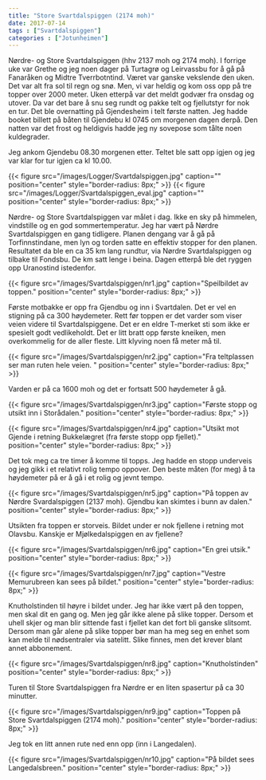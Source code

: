 ```yaml
---
title: "Store Svartdalspiggen (2174 moh)"
date: 2017-07-14
tags : ["Svartdalspiggen"]
categories : ["Jotunheimen"]
---
```

Nørdre- og Store Svartdalspiggen (hhv 2137 moh og 2174 moh). I forrige uke var Grethe og jeg noen dager på Turtagrø og Leirvassbu for å gå på Fanaråken og Midtre Tverrbotntind.  Været var ganske vekslende den uken. Det var alt fra sol til regn og snø. Men, vi var heldig og kom oss opp på tre topper over 2000 meter.  Uken etterpå var det meldt godvær fra onsdag og utover. Da var det bare å snu seg rundt og pakke telt og fjellutstyr for nok en tur. Det ble overnatting på Gjendesheim i telt første natten. Jeg hadde booket billett på båten til Gjendebu kl 0745 om morgenen dagen derpå. Den natten var det frost og heldigvis hadde jeg ny sovepose som tålte noen kuldegrader.

Jeg ankom Gjendebu 08.30 morgenen etter. Teltet ble satt opp igjen og jeg var klar for tur igjen ca kl 10.00.

{{< figure src="/images/Logger/Svartdalspiggen.jpg" caption="" position="center" style="border-radius: 8px;" >}}
{{< figure src="/images/Logger/Svartdalspiggen_eval.jpg" caption="" position="center" style="border-radius: 8px;" >}}

Nørdre- og Store Svartdalspiggen var målet i dag. Ikke en sky på himmelen, vindstille og en god sommertemperatur. Jeg har vært på Nørdre Svartdalspiggen en gang tidligere. Planen dengang var å gå på Torfinnstindane, men lyn og torden satte en effektiv stopper for den planen. Resultatet da ble en ca 35 km lang rundtur, via Nørdre Svartdalspiggen og tilbake til Fondsbu. De km satt lenge i beina. Dagen etterpå ble det ryggen opp Uranostind istedenfor.

{{< figure src="/images/Svartdalspiggen/nr1.jpg" caption="Speilbildet av toppen." position="center" style="border-radius: 8px;" >}}

Første motbakke er opp fra Gjendbu og inn i Svartdalen. Det er vel en stigning på ca 300 høydemeter. Rett før toppen er det varder som viser veien videre til Svartdalspiggene. Det er en eldre T-merket sti som ikke er spesielt godt vedlikeholdt. Det er litt bratt opp første kneiken, men overkommelig for de aller fleste. Litt klyving noen få meter må til.

{{< figure src="/images/Svartdalspiggen/nr2.jpg" caption="Fra teltplassen ser man ruten hele veien. " position="center" style="border-radius: 8px;" >}}

Varden er på ca 1600 moh og det er fortsatt 500 høydemeter å gå.

{{< figure src="/images/Svartdalspiggen/nr3.jpg" caption="Første stopp og utsikt inn i Storådalen." position="center" style="border-radius: 8px;" >}}

{{< figure src="/images/Svartdalspiggen/nr4.jpg" caption="Utsikt mot Gjende i retning Bukkelægret (fra første stopp opp fjellet)." position="center" style="border-radius: 8px;" >}}

Det tok meg ca tre timer å komme til topps. Jeg hadde en stopp underveis og jeg gikk i et relativt rolig tempo oppover. Den beste måten (for meg) å ta høydemeter på er å gå i et rolig og jevnt tempo.  

{{< figure src="/images/Svartdalspiggen/nr5.jpg" caption="På toppen av Nørdre Svardalspiggen (2137 moh). Gjendbu kan skimtes i bunn av dalen." position="center" style="border-radius: 8px;" >}}

Utsikten fra toppen er storveis. Bildet under er nok fjellene i retning mot Olavsbu. Kanskje er Mjølkedalspiggen en av fjellene?

{{< figure src="/images/Svartdalspiggen/nr6.jpg" caption="En grei utsik." position="center" style="border-radius: 8px;" >}}

{{< figure src="/images/Svartdalspiggen/nr7.jpg" caption="Vestre Memurubreen kan sees på bildet." position="center" style="border-radius: 8px;" >}}

Knutholstinden til høyre i bildet under. Jeg har ikke vært på den toppen, men skal dit en gang og. Men jeg går ikke alene på slike topper.  Dersom et uhell skjer og man blir sittende fast i fjellet kan det fort bli ganske slitsomt. Dersom man går alene på slike topper bør man ha meg seg en enhet som kan melde til nødsentraler via satelitt. Slike finnes, men det krever blant annet abbonement.

{{< figure src="/images/Svartdalspiggen/nr8.jpg" caption="Knutholstinden" position="center" style="border-radius: 8px;" >}}

Turen til Store Svartdalspiggen fra Nørdre er en liten spasertur på ca 30 minutter.

{{< figure src="/images/Svartdalspiggen/nr9.jpg" caption="Toppen på Store Svartdalspiggen (2174 moh)." position="center" style="border-radius: 8px;" >}}

Jeg tok en litt annen rute ned enn opp (inn i Langedalen).

{{< figure src="/images/Svartdalspiggen/nr10.jpg" caption="På bildet sees Langedalsbreen." position="center" style="border-radius: 8px;" >}}
